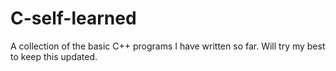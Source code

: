 # C-self-learned

A collection of the basic C++ programs I have written so far. Will try my best to keep this updated.
